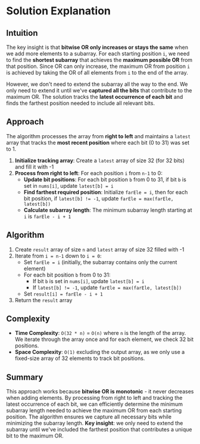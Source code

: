 
# Solution Explanation

## Intuition
The key insight is that **bitwise OR only increases or stays the same** when we add more elements to a subarray. For each starting position `i`, we need to find the **shortest subarray** that achieves the **maximum possible OR** from that position. Since OR can only increase, the maximum OR from position `i` is achieved by taking the OR of all elements from `i` to the end of the array.

However, we don't need to extend the subarray all the way to the end. We only need to extend it until we've **captured all the bits** that contribute to the maximum OR. The solution tracks the **latest occurrence of each bit** and finds the farthest position needed to include all relevant bits.

## Approach
The algorithm processes the array from **right to left** and maintains a `latest` array that tracks the **most recent position** where each bit (0 to 31) was set to 1.

1. **Initialize tracking array**: Create a `latest` array of size 32 (for 32 bits) and fill it with -1
2. **Process from right to left**: For each position `i` from `n-1` to 0:
   - **Update bit positions**: For each bit position `b` from 0 to 31, if bit `b` is set in `nums[i]`, update `latest[b] = i`
   - **Find farthest required position**: Initialize `farEle = i`, then for each bit position, if `latest[b] != -1`, update `farEle = max(farEle, latest[b])`
   - **Calculate subarray length**: The minimum subarray length starting at `i` is `farEle - i + 1`

## Algorithm
1. Create `result` array of size `n` and `latest` array of size 32 filled with -1
2. Iterate from `i = n-1` down to `i = 0`:
   - Set `farEle = i` (initially, the subarray contains only the current element)
   - For each bit position `b` from 0 to 31:
     - If bit `b` is set in `nums[i]`, update `latest[b] = i`
     - If `latest[b] != -1`, update `farEle = max(farEle, latest[b])`
   - Set `result[i] = farEle - i + 1`
3. Return the `result` array

## Complexity
- **Time Complexity**: `O(32 * n)` = `O(n)` where `n` is the length of the array. We iterate through the array once and for each element, we check 32 bit positions.
- **Space Complexity**: `O(1)` excluding the output array, as we only use a fixed-size array of 32 elements to track bit positions.

## Summary
This approach works because **bitwise OR is monotonic** - it never decreases when adding elements. By processing from right to left and tracking the latest occurrence of each bit, we can efficiently determine the minimum subarray length needed to achieve the maximum OR from each starting position. The algorithm ensures we capture all necessary bits while minimizing the subarray length. **Key insight**: we only need to extend the subarray until we've included the farthest position that contributes a unique bit to the maximum OR.

